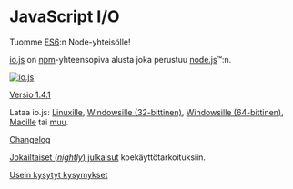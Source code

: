 # JavaScript I/O

Tuomme [ES6](es6.html):n Node-yhteisölle!

[io.js](https://github.com/iojs/io.js) on [npm](https://www.npmjs.org/)-yhteensopiva alusta joka perustuu [node.js](https://nodejs.org/)&#8482;:n.

[![io.js](../images/1.0.0.png)](https://iojs.org/dist/v1.4.1/)

[Versio 1.4.1](https://iojs.org/dist/v1.4.1/)

Lataa io.js:
[Linuxille](https://iojs.org/dist/v1.4.1/iojs-v1.4.1-linux-x64.tar.xz),
[Windowsille (32-bittinen)](https://iojs.org/dist/v1.4.1/iojs-v1.4.1-x86.msi),
[Windowsille (64-bittinen)](https://iojs.org/dist/v1.4.1/iojs-v1.4.1-x64.msi),
[Macille](https://iojs.org/dist/v1.4.1/iojs-v1.4.1.pkg) tai
[muu](https://iojs.org/dist/v1.4.1/).

[Changelog](https://github.com/iojs/io.js/blob/v1.x/CHANGELOG.md)

[Jokailtaiset (_nightly_) julkaisut](https://iojs.org/download/nightly/) koekäyttötarkoituksiin.

[Usein kysytyt kysymykset](/fi/faq.html)
